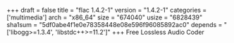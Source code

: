 +++
draft = false
title = "flac 1.4.2-1"
version = "1.4.2-1"
categories = ['multimedia']
arch = "x86_64"
size = "674040"
usize = "6828439"
sha1sum = "5df0abe4f1e0e78358448e08e596f96085892ac0"
depends = "['libogg>=1.3.4', 'libstdc++>=11.2']"
+++
Free Lossless Audio Coder